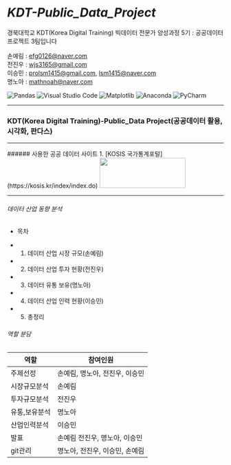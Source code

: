 # *KDT-Public_Data_Project*
경북대학교 KDT(Korea Digital Training) 빅데이터 전문가 양성과정 5기 : 공공데이터 프로젝트 3팀입니다


손예림 : efg0126@naver.com    
전진우 : wjs3165@gmail.com    
이승민 : prolsm1415@gmail.com, lsm1415@naver.com    
명노아 : mathnoah@naver.com    



![Pandas](https://img.shields.io/badge/pandas-%23150458.svg?style=for-the-badge&logo=pandas&logoColor=white)
![Visual Studio Code](https://img.shields.io/badge/Visual%20Studio%20Code-0078d7.svg?style=for-the-badge&logo=visual-studio-code&logoColor=white)
![Matplotlib](https://img.shields.io/badge/Matplotlib-%23ffffff.svg?style=for-the-badge&logo=Matplotlib&logoColor=black)
![Anaconda](https://img.shields.io/badge/Anaconda-%2344A833.svg?style=for-the-badge&logo=anaconda&logoColor=white)
![PyCharm](https://img.shields.io/badge/pycharm-143?style=for-the-badge&logo=pycharm&logoColor=black&color=black&labelColor=green)   
<hr/>


### KDT(Korea Digital Training)-Public_Data Project(공공데이터 활용, 시각화, 판다스)    
<hr/>    
###### 사용한 공공 데이터 사이트        
1. [KOSIS 국가통계포털](https://kosis.kr/index/index.do)      
<img src="https://kosis.kr/ext/newKosis/img/layout/logo.png" width=200, height=70>          
<hr/>   


###### 데이터 산업 동향 분석    
* 목차    
- 1. 데이터 산업 시장 규모(손예림)    
- 2. 데이터 산업 투자 현황(전진우)    
- 3. 데이터 유통 보유(명노아)    
- 4. 데이터 산업 인력 현황(이승민)    
- 5. 총정리    


###### 역할 분담

|역할 | 참여인원|
| ---- | -----|
|주제선정 | 손예림, 명노아, 전진우, 이승민 |    
|시장규모분석 | 손예림|   
|투자규모분석 | 전진우|   
|유통,보유분석 | 명노아|    
|산업인력분석 | 이승민|   
|발표 | 손예림 전진우, 명노아, 이승민|   
|git관리 | 명노아, 전진우, 이승민, 손예림|   



